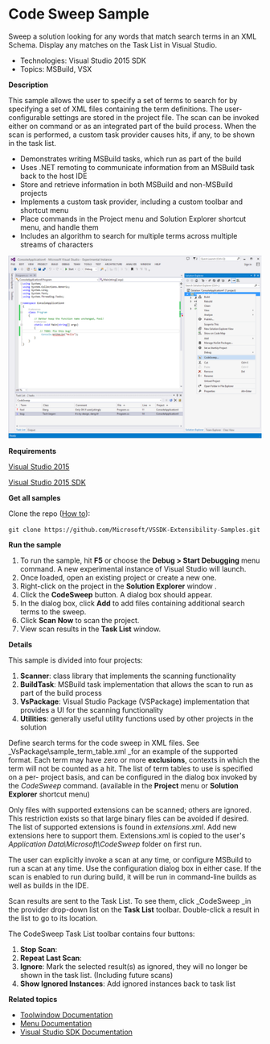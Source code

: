 # Code Sweep Sample
Sweep a solution looking for any words that match search terms
in an XML Schema. Display any matches on the Task List in Visual Studio.

* Technologies: Visual Studio 2015 SDK
* Topics: MSBuild, VSX

**Description**

This sample allows the user to specify a set of terms to search for by
specifying a set of XML files containing the term definitions. The user-
configurable settings are stored in the project file. The scan can be invoked
either on command or as an integrated part of the build process. When the scan
is performed, a custom task provider causes hits, if any, to be shown in the
task list.

  * Demonstrates writing MSBuild tasks, which run as part of the build
  * Uses .NET remoting to communicate information from an MSBuild task back to the host IDE
  * Store and retrieve information in both MSBuild and non-MSBuild projects
  * Implements a custom task provider, including a custom toolbar and shortcut menu
  * Place commands in the Project menu and Solution Explorer shortcut menu, and handle them
  * Includes an algorithm to search for multiple terms across multiple streams of characters

![image](C%23/Example.CodeSweep.png)

**Requirements**

[ Visual Studio 2015 ](http://www.microsoft.com/visualstudio/en-us/try/default.mspx#download)

[ Visual Studio 2015 SDK ](https://www.visualstudio.com/en-us/downloads/visual-studio-2015-downloads-vs.aspx)


**Get all samples**

Clone the repo ([How to](https://git-scm.com/book/en/v2/Git-Basics-Getting-a-Git-Repository#Cloning-an-Existing-Repository)):

`git clone https://github.com/Microsoft/VSSDK-Extensibility-Samples.git`

**Run the sample**

  1. To run the sample, hit **F5** or choose the **Debug &gt; Start Debugging** menu command. A new experimental instance of Visual Studio will launch.
  2. Once loaded, open an existing project or create a new one.
  3. Right-click on the project in the **Solution Explorer** window .
  4. Click the **CodeSweep** button. A dialog box should appear.
  5. In the dialog box, click **Add** to add files containing additional search terms to the sweep.
  6. Click **Scan Now** to scan the project.
  7. View scan results in the **Task List** window.



**Details**

This sample is divided into four projects:

  1. **Scanner**: class library that implements the scanning functionality
  2. **BuildTask**: MSBuild task implementation that allows the scan to run as part of the build process
  3. **VsPackage**: Visual Studio Package (VSPackage) implementation that provides a UI for the scanning functionality
  4. **Utilities**: generally useful utility functions used by other projects in the solution



Define search terms for the code sweep in XML files. See
_VsPackage\sample_term_table.xml _for an example of the supported format. Each
term may have zero or more **exclusions**, contexts in which the term will not
be counted as a hit. The list of term tables to use is specified on a per-
project basis, and can be configured in the dialog box invoked by the
_CodeSweep_ command. (available in the **Project** menu or **Solution
Explorer** shortcut menu)

Only files with supported extensions can be scanned; others are ignored. This
restriction exists so that large binary files can be avoided if desired. The
list of supported extensions is found in _extensions.xml_. Add new extensions
here to support them. Extensions.xml is copied to the user's _Application
Data\Microsoft\CodeSweep_ folder on first run.

The user can explicitly invoke a scan at any time, or configure MSBuild to run
a scan at any time. Use the configuration dialog box in either case. If the
scan is enabled to run during build, it will be run in command-line builds as
well as builds in the IDE.

Scan results are sent to the Task List. To see them, click _CodeSweep _in the
provider drop-down list on the **Task List** toolbar. Double-click a result in
the list to go to its location.

The CodeSweep Task List toolbar contains four buttons:

  1. **Stop Scan**:
  2. **Repeat Last Scan**:
  3. **Ignore**: Mark the selected result(s) as ignored, they will no longer be shown in the task list. (Including future scans)
  4. **Show Ignored Instances**: Add ignored instances back to task list



**Related topics**

  * [ Toolwindow Documentation ](https://msdn.microsoft.com/en-us/library/bb165390(v=vs.140).aspx)
  * [ Menu Documentation ](https://msdn.microsoft.com/en-us/library/bb165937(v=vs.140).aspx)
  * [ Visual Studio SDK Documentation ](https://msdn.microsoft.com/en-us/library/bb166441(v=vs.140).aspx)
